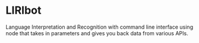 # LIRIbot
 Language Interpretation and Recognition with command line interface using node that takes in parameters and gives you back data from various APIs.
